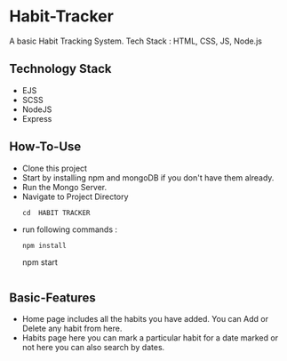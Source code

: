 ﻿# Habit-Tracker
A basic Habit Tracking System. Tech Stack : HTML, CSS, JS, Node.js

## Technology Stack
- EJS
- SCSS
- NodeJS
- Express

## How-To-Use

- Clone this project
- Start by installing npm and mongoDB if you don't have them already.
- Run the Mongo Server.
- Navigate to Project Directory
    ```
    cd  HABIT TRACKER
    ```
- run following commands :
    ```
    npm install 
    ```
    npm start
    ```
## Basic-Features
- Home page includes all the habits you have added. You can Add or Delete any habit from here.
- Habits page here you can mark a particular habit for a date marked or not here you can also search by dates.
   
 

    
        

 
